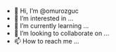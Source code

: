 - 👋 Hi, I’m @omurozguc
- 👀 I’m interested in ...
- 🌱 I’m currently learning ...
- 💞️ I’m looking to collaborate on ...
- 📫 How to reach me ...

<!---
omurozguc/omurozguc is a ✨ special ✨ repository because its `README.md` (this file) appears on your GitHub profile.
You can click the Preview link to take a look at your changes.
--->
